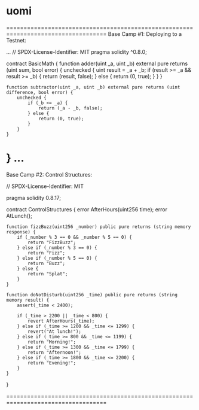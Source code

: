 # uomi
===================================================================================
Base Camp #1: Deploying to a Testnet:

... // SPDX-License-Identifier: MIT
pragma solidity ^0.8.0;

contract BasicMath {
    function adder(uint _a, uint _b) external pure returns (uint sum, bool error) {
        unchecked {
            uint result = _a + _b;
            if (result >= _a && result >= _b) {
                return (result, false);
            } else {
                return (0, true);
            }
        }
    }

    function subtractor(uint _a, uint _b) external pure returns (uint difference, bool error) {
        unchecked {
            if (_b <= _a) {
                return (_a - _b, false);
            } else {
                return (0, true);
            }
        }
    }
}
...
===================================================================================

Base Camp #2: Control Structures:

// SPDX-License-Identifier: MIT

pragma solidity 0.8.17;

contract ControlStructures {
    error AfterHours(uint256 time);
    error AtLunch();

    function fizzBuzz(uint256 _number) public pure returns (string memory response) {
        if (_number % 3 == 0 && _number % 5 == 0) {
            return "FizzBuzz";
        } else if (_number % 3 == 0) {
            return "Fizz";
        } else if (_number % 5 == 0) {
            return "Buzz";
        } else {
            return "Splat";
        }
    }

    function doNotDisturb(uint256 _time) public pure returns (string memory result) {
        assert(_time < 2400);

        if (_time > 2200 || _time < 800) {
            revert AfterHours(_time);
        } else if (_time >= 1200 && _time <= 1299) {
            revert("At lunch!");
        } else if (_time >= 800 && _time <= 1199) {
            return "Morning!";
        } else if (_time >= 1300 && _time <= 1799) {
            return "Afternoon!";
        } else if (_time >= 1800 && _time <= 2200) {
            return "Evening!";
        }
    }
}

===================================================================================
